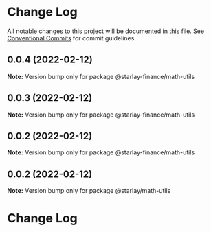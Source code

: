 # Change Log

All notable changes to this project will be documented in this file.
See [Conventional Commits](https://conventionalcommits.org) for commit guidelines.

## 0.0.4 (2022-02-12)

**Note:** Version bump only for package @starlay-finance/math-utils





## 0.0.3 (2022-02-12)

**Note:** Version bump only for package @starlay-finance/math-utils





## 0.0.2 (2022-02-12)

**Note:** Version bump only for package @starlay-finance/math-utils





## 0.0.2 (2022-02-12)

**Note:** Version bump only for package @starlay/math-utils





# Change Log
